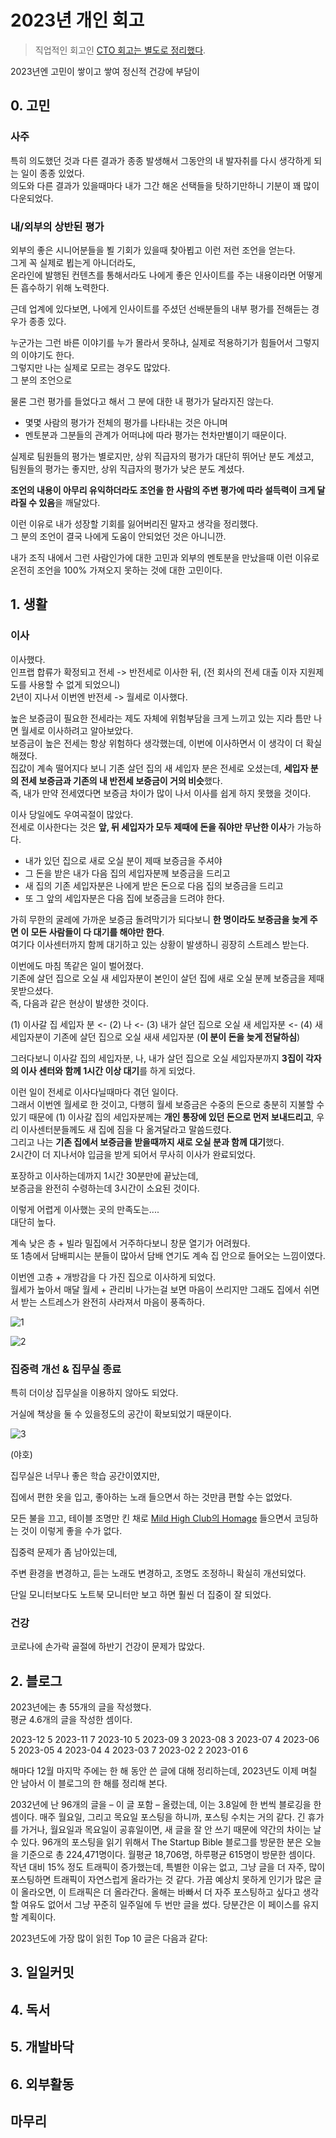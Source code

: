 # 2023년 개인 회고

> 직업적인 회고인 [CTO 회고는 별도로 정리했다](https://jojoldu.tistory.com/766).

2023년엔 고민이 쌓이고 쌓여 정신적 건강에 부담이 

 

## 0. 고민

### 사주

특히 의도했던 것과 다른 결과가 종종 발생해서 그동안의 내 발자취를 다시 생각하게 되는 일이 종종 있었다.  
의도와 다른 결과가 있을때마다 내가 그간 해온 선택들을 탓하기만하니 기분이 꽤 많이 다운되었다.  

### 내/외부의 상반된 평가
  
외부의 좋은 시니어분들을 뵐 기회가 있을때 찾아뵙고 이런 저런 조언을 얻는다.  
그게 꼭 실제로 뵙는게 아니더라도,  
온라인에 발행된 컨텐츠를 통해서라도 나에게 좋은 인사이트를 주는 내용이라면 어떻게든 흡수하기 위해 노력한다.  
  
근데 업계에 있다보면, 나에게 인사이트를 주셨던 선배분들의 내부 평가를 전해듣는 경우가 종종 있다.  


누군가는 그런 바른 이야기를 누가 몰라서 못하냐, 실제로 적용하기가 힘들어서 그렇지의 이야기도 한다.  
그렇지만 나는 실제로 모르는 경우도 많았다.  
그 분의 조언으로 

물론 그런 평가를 들었다고 해서 그 분에 대한 내 평가가 달라지진 않는다.  

- 몇몇 사람의 평가가 전체의 평가를 나타내는 것은 아니며
- 멘토분과 그분들의 관계가 어떠냐에 따라 평가는 천차만별이기 때문이다.

실제로 팀원들의 평가는 별로지만, 상위 직급자의 평가가 대단히 뛰어난 분도 계셨고,  
팀원들의 평가는 좋지만, 상위 직급자의 평가가 낮은 분도 계셨다.  


**조언의 내용이 아무리 유익하더라도 조언을 한 사람의 주변 평가에 따라 설득력이 크게 달라질 수 있음**을 깨달았다.  
  



이런 이유로 내가 성장할 기회를 잃어버리진 말자고 생각을 정리했다.  
그 분의 조언이 결국 나에게 도움이 안되었던 것은 아니니깐.  

내가 조직 내에서 그런 사람인가에 대한 고민과 
외부의 멘토분을 만났을때 이런 이유로 온전히 조언을 100% 가져오지 못하는 것에 대한 고민이다.  


## 1. 생활

### 이사

이사했다.  
인프랩 합류가 확정되고 전세 -> 반전세로 이사한 뒤, (전 회사의 전세 대출 이자 지원제도를 사용할 수 없게 되었으니)  
2년이 지나서 이번엔 반전세 -> 월세로 이사했다.  
  
높은 보증금이 필요한 전세라는 제도 자체에 위험부담을 크게 느끼고 있는 지라 틈만 나면 월세로 이사하려고 알아보았다.  
보증금이 높은 전세는 항상 위험하다 생각했는데, 이번에 이사하면서 이 생각이 더 확실해졌다.  
집값이 계속 떨어지다 보니 기존 살던 집의 새 세입자 분은 전세로 오셨는데, **세입자 분의 전세 보증금과 기존의 내 반전세 보증금이 거의 비슷**했다.  
즉, 내가 만약 전세였다면 보증금 차이가 많이 나서 이사를 쉽게 하지 못했을 것이다.  
  
이사 당일에도 우여곡절이 많았다.  
전세로 이사한다는 것은 **앞, 뒤 세입자가 모두 제때에 돈을 줘야만 무난한 이사**가 가능하다.  

- 내가 있던 집으로 새로 오실 분이 제때 보증금을 주셔야
- 그 돈을 받은 내가 다음 집의 세입자분께 보증금을 드리고
- 새 집의 기존 세입자분은 나에게 받은 돈으로 다음 집의 보증금을 드리고
- 또 그 앞의 세입자분은 다음 집에 보증금을 드려야 한다.

가히 무한의 굴레에 가까운 보증금 돌려막기가 되다보니 **한 명이라도 보증금을 늦게 주면 이 모든 사람들이 다 대기를 해야만 한다**.  
여기다 이사센터까지 함께 대기하고 있는 상황이 발생하니 굉장히 스트레스 받는다.  
  
이번에도 마침 똑같은 일이 벌어졌다.  
기존에 살던 집으로 오실 새 세입자분이 본인이 살던 집에 새로 오실 분께 보증금을 제때 못받으셨다.  
즉, 다음과 같은 현상이 발생한 것이다.  
  
(1) 이사갈 집 세입자 분 <- (2) 나 <- (3) 내가 살던 집으로 오실 새 세입자분 <- (4) 새 세입자분이 기존에 살던 집으로 오실 새새 세입자분 (**이 분이 돈을 늦게 전달하심**) 
  
그러다보니 이사갈 집의 세입자분, 나, 내가 살던 집으로 오실 세입자분까지 **3집이 각자의 이사 센터와 함께 1시간 이상 대기**를 하게 되었다.  
  
이런 일이 전세로 이사다닐때마다 겪던 일이다.  
그래서 이번엔 월세로 한 것이고, 다행히 월세 보증금은 수중의 돈으로 충분히 지불할 수 있기 때문에 (1) 이사갈 집의 세입자분께는 **개인 통장에 있던 돈으로 먼저 보내드리고**, 우리 이사센터분들께도 새 집에 짐을 다 옮겨달라고 말씀드렸다.  
그리고 나는 **기존 집에서 보증금을 받을때까지 새로 오실 분과 함께 대기**했다.  
2시간이 더 지나서야 입금을 받게 되어서 무사히 이사가 완료되었다.  
  
포장하고 이사하는데까지 1시간 30분만에 끝났는데,  
보증금을 완전히 수령하는데 3시간이 소요된 것이다.  
  
이렇게 어렵게 이사했는 곳의 만족도는....  
대단히 높다.  
  
계속 낮은 층 + 빌라 밀집에서 거주하다보니 창문 열기가 어려웠다.  
또 1층에서 담배피시는 분들이 많아서 담배 연기도 계속 집 안으로 들어오는 느낌이였다.  

이번엔 고층 + 개방감을 다 가진 집으로 이사하게 되었다.  
월세가 높아서 매달 월세 + 관리비 나가는걸 보면 마음이 쓰리지만 그래도 집에서 쉬면서 받는 스트레스가 완전히 사라져서 마음이 풍족하다.  

![1](./images/1.png)

![2](./images/2.png)

### 집중력 개선 & 집무실 종료

특히 더이상 집무실을 이용하지 않아도 되었다.

거실에 책상을 둘 수 있을정도의 공간이 확보되었기 때문이다.

![3](./images/3.png)

(야호)

  

집무실은 너무나 좋은 학습 공간이였지만,

집에서 편한 옷을 입고, 좋아하는 노래 들으면서 하는 것만큼 편할 수는 없었다.

  

모든 불을 끄고, 테이블 조명만 킨 채로 [Mild High Club의 Homage](https://www.youtube.com/watch?v=oRGDhgITetc) 들으면서 코딩하는 것이 이렇게 좋을 수가 없다.

  

집중력 문제가 좀 남아있는데,

주변 환경을 변경하고, 듣는 노래도 변경하고, 조명도 조정하니 확실히 개선되었다.

단일 모니터보다도 노트북 모니터만 보고 하면 훨씬 더 집중이 잘 되었다.

### 건강

코로나에 손가락 골절에 하반기 건강이 문제가 많았다.  


## 2. 블로그

2023년에는 총 55개의 글을 작성했다.  
평균 4.6개의 글을 작성한 셈이다.  

2023-12	5
2023-11	7
2023-10	5
2023-09	3
2023-08	3
2023-07	4
2023-06	5
2023-05	4
2023-04	4
2023-03	7
2023-02	2
2023-01	6

해마다 12월 마지막 주에는 한 해 동안 쓴 글에 대해 정리하는데, 2023년도 이제 며칠 안 남아서 이 블로그의 한 해를 정리해 본다.

2032년에 난 96개의 글을 – 이 글 포함 – 올렸는데, 이는 3.8일에 한 번씩 블로깅을 한 셈이다. 매주 월요일, 그리고 목요일 포스팅을 하니까, 포스팅 수치는 거의 같다. 긴 휴가를 가거나, 월요일과 목요일이 공휴일이면, 새 글을 잘 안 쓰기 때문에 약간의 차이는 날 수 있다. 96개의 포스팅을 읽기 위해서 The Startup Bible 블로그를 방문한 분은 오늘을 기준으로 총 224,471명이다. 월평균 18,706명, 하루평균 615명이 방문한 셈이다. 
작년 대비 15% 정도 트래픽이 증가했는데, 특별한 이유는 없고, 그냥 글을 더 자주, 많이 포스팅하면 트래픽이 자연스럽게 올라가는 것 같다. 가끔 예상치 못하게 인기가 많은 글이 올라오면, 이 트래픽은 더 올라간다. 올해는 바빠서 더 자주 포스팅하고 싶다고 생각할 여유도 없어서 그냥 꾸준히 일주일에 두 번만 글을 썼다. 당분간은 이 페이스를 유지할 계획이다.

2023년도에 가장 많이 읽힌 Top 10 글은 다음과 같다:


## 3. 일일커밋

## 4. 독서

## 5. 개발바닥


## 6. 외부활동

## 마무리